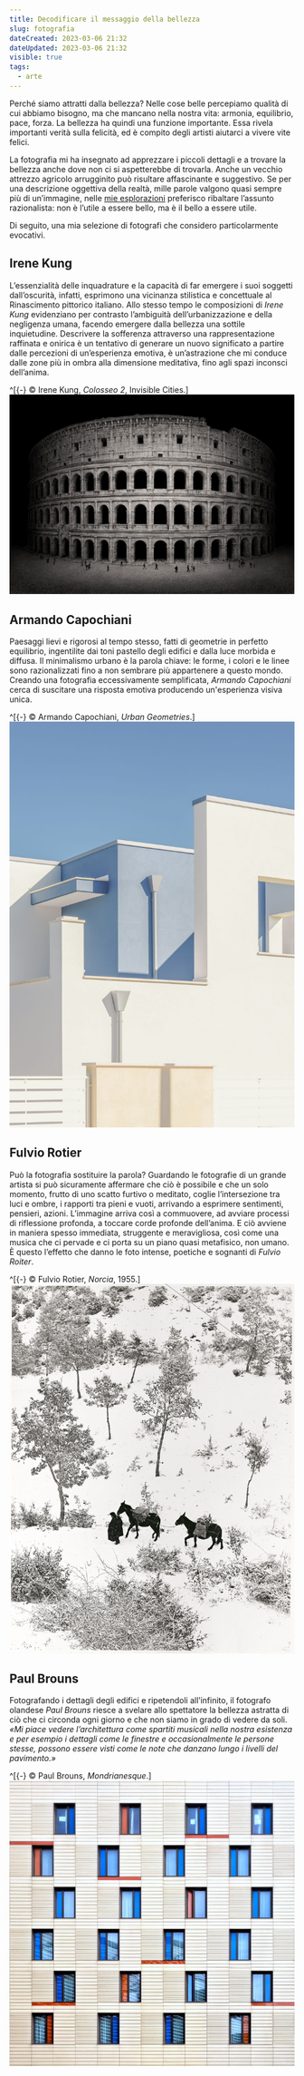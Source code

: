 ```yaml
---
title: Decodificare il messaggio della bellezza
slug: fotografia
dateCreated: 2023-03-06 21:32
dateUpdated: 2023-03-06 21:32
visible: true
tags:
  - arte
---
```


<span class="newthought">Perché</span> siamo attratti dalla bellezza? Nelle cose belle percepiamo qualità di cui abbiamo bisogno, ma che mancano nella nostra vita: armonia, equilibrio, pace, forza. La bellezza ha quindi una funzione importante. Essa rivela importanti verità sulla felicità, ed è compito degli artisti aiutarci a vivere vite felici.

La fotografia mi ha insegnato ad apprezzare i piccoli dettagli e a trovare la bellezza anche dove non ci si aspetterebbe di trovarla. Anche un vecchio attrezzo agricolo arrugginito può risultare affascinante e suggestivo. Se per una descrizione oggettiva della realtà, mille parole valgono quasi sempre più di un’immagine, nelle [mie esplorazioni](https://500px.com/p/parry84) preferisco ribaltare l’assunto razionalista: non è l’utile a essere bello, ma è il bello a essere utile.

Di seguito, una mia selezione di fotografi che considero particolarmente evocativi.

## Irene Kung

L’essenzialità delle inquadrature e la capacità di far emergere i suoi soggetti dall’oscurità, infatti, esprimono una vicinanza stilistica e concettuale al Rinascimento pittorico italiano. Allo stesso tempo le composizioni di _Irene Kung_ evidenziano per contrasto l’ambiguità dell’urbanizzazione e della negligenza umana, facendo emergere dalla bellezza una sottile inquietudine. Descrivere la sofferenza attraverso una rappresentazione raffinata e onirica è un tentativo di generare un nuovo significato a partire dalle percezioni di un’esperienza emotiva, è un’astrazione che mi conduce dalle zone più in ombra alla dimensione meditativa, fino agli spazi inconsci dell’anima.

^[{-} © Irene Kung, _Colosseo 2_, Invisible Cities.]
![Irene Kung, Colosseo](/images/irene_kung.jpg)

## Armando Capochiani

Paesaggi lievi e rigorosi al tempo stesso, fatti di geometrie in perfetto equilibrio, ingentilite dai toni pastello degli edifici e dalla luce morbida e diffusa.
Il minimalismo urbano è la parola chiave: le forme, i colori e le linee sono razionalizzati fino a non sembrare più appartenere a questo mondo. Creando una fotografia eccessivamente semplificata, _Armando Capochiani_ cerca di suscitare una risposta emotiva producendo un'esperienza visiva unica.

^[{-} © Armando Capochiani, _Urban Geometries_.]
![Armando Capochiani](/images/armando_capochiani.jpg)

## Fulvio Rotier

Può la fotografia sostituire la parola? Guardando le fotografie di un grande artista si può sicuramente affermare che ciò è possibile e che un solo momento, frutto di uno scatto furtivo o meditato, coglie l’intersezione tra luci e ombre, i rapporti tra pieni e vuoti, arrivando a esprimere sentimenti, pensieri, azioni. L’immagine arriva così a commuovere, ad avviare processi di riflessione profonda, a toccare corde profonde dell’anima. E ciò avviene in maniera spesso immediata, struggente e meravigliosa, così come una musica che ci pervade e ci porta su un piano quasi metafisico, non umano. È questo l’effetto che danno le foto intense, poetiche e sognanti di _Fulvio Roiter_.

^[{-} © Fulvio Rotier, _Norcia_, 1955.]
![Fulvio Rotier](/images/fulvio_roiter.jpg)

## Paul Brouns

Fotografando i dettagli degli edifici e ripetendoli all’infinito, il fotografo olandese _Paul Brouns_ riesce a svelare allo spettatore la bellezza astratta di ciò che ci circonda ogni giorno e che non siamo in grado di vedere da soli.
_«Mi piace vedere l’architettura come spartiti musicali nella nostra esistenza e per esempio i dettagli come le finestre e occasionalmente le persone stesse, possono essere visti come le note che danzano lungo i livelli del pavimento.»_

^[{-} © Paul Brouns, _Mondrianesque_.]
![Paul Brouns](/images/paul_brouns.jpg)
